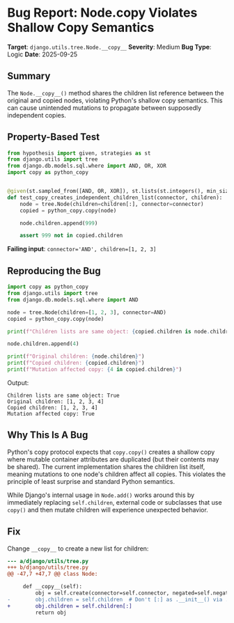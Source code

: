 # Bug Report: Node.__copy__ Violates Shallow Copy Semantics

**Target**: `django.utils.tree.Node.__copy__`
**Severity**: Medium
**Bug Type**: Logic
**Date**: 2025-09-25

## Summary

The `Node.__copy__()` method shares the children list reference between the original and copied nodes, violating Python's shallow copy semantics. This can cause unintended mutations to propagate between supposedly independent copies.

## Property-Based Test

```python
from hypothesis import given, strategies as st
from django.utils import tree
from django.db.models.sql.where import AND, OR, XOR
import copy as python_copy


@given(st.sampled_from([AND, OR, XOR]), st.lists(st.integers(), min_size=1))
def test_copy_creates_independent_children_list(connector, children):
    node = tree.Node(children=children[:], connector=connector)
    copied = python_copy.copy(node)

    node.children.append(999)

    assert 999 not in copied.children
```

**Failing input**: `connector='AND', children=[1, 2, 3]`

## Reproducing the Bug

```python
import copy as python_copy
from django.utils import tree
from django.db.models.sql.where import AND

node = tree.Node(children=[1, 2, 3], connector=AND)
copied = python_copy.copy(node)

print(f"Children lists are same object: {copied.children is node.children}")

node.children.append(4)

print(f"Original children: {node.children}")
print(f"Copied children: {copied.children}")
print(f"Mutation affected copy: {4 in copied.children}")
```

Output:
```
Children lists are same object: True
Original children: [1, 2, 3, 4]
Copied children: [1, 2, 3, 4]
Mutation affected copy: True
```

## Why This Is A Bug

Python's copy protocol expects that `copy.copy()` creates a shallow copy where mutable container attributes are duplicated (but their contents may be shared). The current implementation shares the children list itself, meaning mutations to one node's children affect all copies. This violates the principle of least surprise and standard Python semantics.

While Django's internal usage in `Node.add()` works around this by immediately replacing `self.children`, external code or subclasses that use `copy()` and then mutate children will experience unexpected behavior.

## Fix

Change `__copy__` to create a new list for children:

```diff
--- a/django/utils/tree.py
+++ b/django/utils/tree.py
@@ -47,7 +47,7 @@ class Node:

     def __copy__(self):
         obj = self.create(connector=self.connector, negated=self.negated)
-        obj.children = self.children  # Don't [:] as .__init__() via .create() does.
+        obj.children = self.children[:]
         return obj
```